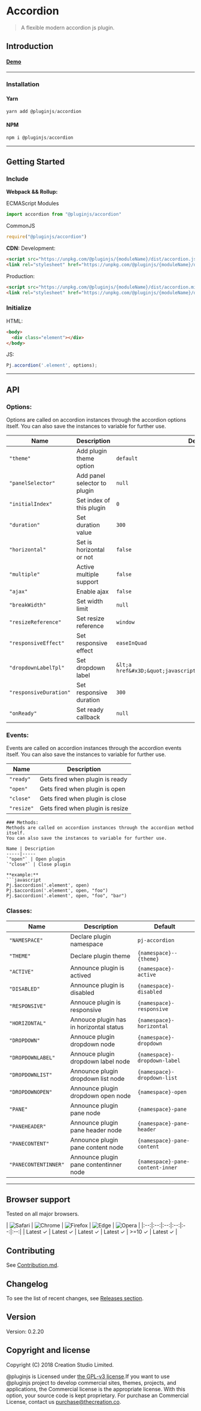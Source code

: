 # Accordion
> A flexible modern accordion js plugin.
## Introduction

#### [Demo]()
---
### Installation

#### Yarn
```javascript
yarn add @pluginjs/accordion
```
#### NPM
```javascript
npm i @pluginjs/accordion
```
---

## Getting Started
### Include
**Webpack && Rollup:**

ECMAScript Modules
```javascript
import accordion from "@pluginjs/accordion"
```

CommonJS
```javascript
require("@pluginjs/accordion")
```

**CDN:**
Development:
```html
<script src="https://unpkg.com/@pluginjs/{moduleName}/dist/accordion.js"></script>
<link rel="stylesheet" href="https://unpkg.com/@pluginjs/{moduleName}/dist/accordion.css">
```
Production:
```html
<script src="https://unpkg.com/@pluginjs/{moduleName}/dist/accordion.min.js"></script>
<link rel="stylesheet" href="https://unpkg.com/@pluginjs/{moduleName}/dist/accordion.min.css">
```

### Initialize
HTML:
```html
<body>
  <div class="element"></div>
</body>
```
JS:
```javascript
Pj.accordion('.element', options);
```
---
## API

### Options:
Options are called on accordion instances through the accordion options itself.
You can also save the instances to variable for further use.

Name | Description | Default
-----|--------------|-----
`"theme"` | Add plugin theme option | `default`
`"panelSelector"` | Add panel selector to plugin | `null`
`"initialIndex"` | Set index of this plugin | `0`
`"duration"` | Set duration value | `300`
`"horizontal"` | Set is horizontal or not | `false`
`"multiple"` | Active multiple support | `false`
`"ajax"` | Enable ajax | `false`
`"breakWidth"` | Set width limit | `null`
`"resizeReference"` | Set resize reference | `window`
`"responsiveEffect"` | Set responsive effect | `easeInQuad`
`"dropdownLabelTpl"` | Set dropdown label | `&lt;a href&#x3D;&quot;javascript:void(0)&quot;&gt;&lt;/a&gt;`
`"responsiveDuration"` | Set responsive duration | `300`
`"onReady"` | Set ready callback | `null`

### Events:
Events are called on accordion instances through the accordion events itself.
You can also save the instances to variable for further use.

Name | Description
-----|-----
`"ready"` | Gets fired when plugin is ready
`"open"` | Gets fired when plugin is open
`"close"` | Gets fired when plugin is close
`"resize"` | Gets fired when plugin is resize

```
### Methods:
Methods are called on accordion instances through the accordion method itself.
You can also save the instances to variable for further use.

Name | Description
-----|-----
`"open"` | Open plugin
`"close"` | Close plugin

**example:**
```javascript
Pj.$accordion('.element', open)
Pj.$accordion('.element', open, "foo")
Pj.$accordion('.element', open, "foo", "bar")
```

### Classes:
Name | Description | Default
-----|------|------
`"NAMESPACE"` | Declare plugin namespace | `pj-accordion`
`"THEME"` | Declare plugin theme | `{namespace}--{theme}`
`"ACTIVE"` | Announce plugin is actived | `{namespace}-active`
`"DISABLED"` | Announce plugin is disabled | `{namespace}-disabled`
`"RESPONSIVE"` | Annouce plugin is responsive | `{namespace}-responsive`
`"HORIZONTAL"` | Annouce plugin has in horizontal status | `{namespace}-horizontal`
`"DROPDOWN"` | Annouce plugin dropdown node | `{namespace}-dropdown`
`"DROPDOWNLABEL"` | Annouce plugin dropdown label node | `{namespace}-dropdown-label`
`"DROPDOWNLIST"` | Announce plugin dropdown list node | `{namespace}-dropdown-list`
`"DROPDOWNOPEN"` | Announce plugin dropdown open node | `{namespace}-open`
`"PANE"` | Announce plugin pane node | `{namespace}-pane`
`"PANEHEADER"` | Announce plugin pane header node | `{namespace}-pane-header`
`"PANECONTENT"` | Announce plugin pane content node | `{namespace}-pane-content`
`"PANECONTENTINNER"` | Announce plugin pane contentinner node | `{namespace}-pane-content-inner`



---

## Browser support

Tested on all major browsers.

| <img src="https://raw.githubusercontent.com/alrra/browser-logos/master/src/safari/safari_32x32.png" alt="Safari"> | <img src="https://raw.githubusercontent.com/alrra/browser-logos/master/src/chrome/chrome_32x32.png" alt="Chrome"> | <img src="https://raw.githubusercontent.com/alrra/browser-logos/master/src/firefox/firefox_32x32.png" alt="Firefox"> | <img src="https://raw.githubusercontent.com/alrra/browser-logos/master/src/edge/edge_32x32.png" alt="Edge"> | <img src="https://raw.githubusercontent.com/alrra/browser-logos/master/src/opera/opera_32x32.png" alt="Opera"> |
|:--:|:--:|:--:|:--:|:--:|:--:|
| Latest ✓ | Latest ✓ | Latest ✓ | Latest ✓ | >=10 ✓ | Latest ✓ |

## Contributing
See [Contribution.md](Contribution.md).

## Changelog
To see the list of recent changes, see [Releases section](https://github.com/plugin/plugin.js/releases).

## Version
Version: 0.2.20

## Copyright and license
Copyright (C) 2018 Creation Studio Limited.

@pluginjs is Licensed under [the GPL-v3 license](LICENSE).If you want to use @pluginjs project to develop commercial sites, themes, projects, and applications, the Commercial license is the appropriate license. With this option, your source code is kept proprietary. For purchase an Commercial License, contact us purchase@thecreation.co.